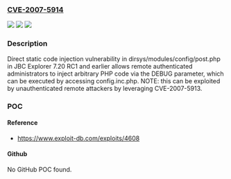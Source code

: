 ### [CVE-2007-5914](https://cve.mitre.org/cgi-bin/cvename.cgi?name=CVE-2007-5914)
![](https://img.shields.io/static/v1?label=Product&message=n%2Fa&color=blue)
![](https://img.shields.io/static/v1?label=Version&message=n%2Fa&color=blue)
![](https://img.shields.io/static/v1?label=Vulnerability&message=n%2Fa&color=brighgreen)

### Description

Direct static code injection vulnerability in dirsys/modules/config/post.php in JBC Explorer 7.20 RC1 and earlier allows remote authenticated administrators to inject arbitrary PHP code via the DEBUG parameter, which can be executed by accessing config.inc.php.  NOTE: this can be exploited by unauthenticated remote attackers by leveraging CVE-2007-5913.

### POC

#### Reference
- https://www.exploit-db.com/exploits/4608

#### Github
No GitHub POC found.

